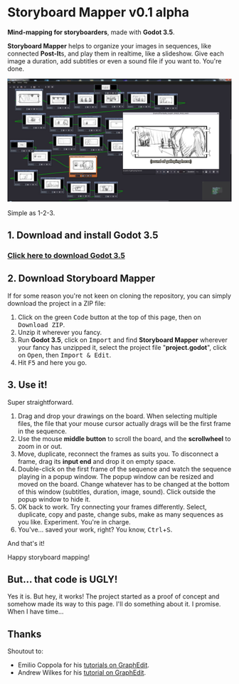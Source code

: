 # Storyboard Mapper v0.1 alpha

**Mind-mapping for storyboarders**, made with **Godot 3.5**.

**Storyboard Mapper** helps to organize your images in sequences, like connected **Post-It**s, and play them in realtime, like a slideshow. Give each image a duration, add subtitles or even a sound file if you want to. You're done.

![screenshot](Screencopies/StoryboardMapper.jpg)

Simple as 1-2-3.

## 1. Download and install Godot 3.5

### [Click here to download Godot 3.5](https://godotengine.org/download)

## 2. Download Storyboard Mapper

If for some reason you're not keen on cloning the repository, you can simply download the project in a ZIP file:
1. Click on the green <kbd>Code</kbd> button at the top of this page, then on <kbd>Download ZIP</kbd>.
2. Unzip it wherever you fancy.
3. Run **Godot 3.5**, click on <kbd>Import</kbd> and find **Storyboard Mapper** wherever your fancy has unzipped it, select the project file "**project.godot**", click on <kbd>Open</kbd>, then <kbd>Import & Edit</kbd>.
4. Hit <kbd>F5</kbd> and here you go.

## 3. Use it!

Super straightforward.
1. Drag and drop your drawings on the board. When selecting multiple files, the file that your mouse cursor actually drags will be the first frame in the sequence.
2. Use the mouse **middle button** to scroll the board, and the **scrollwheel** to zoom in or out.
3. Move, duplicate, reconnect the frames as suits you. To disconnect a frame, drag its **input end** and drop it on empty space.
4. Double-click on the first frame of the sequence and watch the sequence playing in a popup window. The popup window can be resized and moved on the board. Change whatever has to be changed at the bottom of this window (subtitles, duration, image, sound). Click outside the popup window to hide it.
5. OK back to work. Try connecting your frames differently. Select, duplicate, copy and paste, change subs, make as many sequences as you like. Experiment. You're in charge.
6. You've... saved your work, right? You know, <kbd>Ctrl</kbd>+<kbd>S</kbd>.

And that's it!

Happy storyboard mapping!

## But... that code is UGLY!

Yes it is. But hey, it works! The project started as a proof of concept and somehow made its way to this page. I'll do something about it. I promise. When I have time...

## Thanks

Shoutout to:
* Emilio Coppola for his [tutorials on GraphEdit](https://www.youtube.com/c/EmilioTube/videos).
* Andrew Wilkes for his [tutorial on GraphEdit](https://gdscript.com/solutions/godot-graphnode-and-graphedit-tutorial/).
